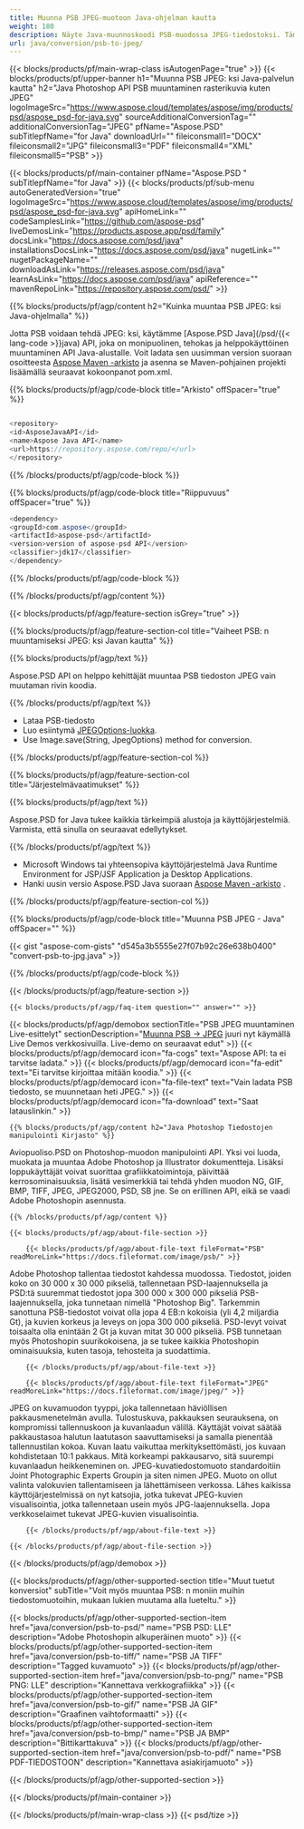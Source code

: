 ```yaml
---
title: Muunna PSB JPEG-muotoon Java-ohjelman kautta
weight: 180
description: Näyte Java-muunnoskoodi PSB-muodossa JPEG-tiedostoksi. Tämän esimerkkikoodin avulla voit muuntaa PSB|n JPEG-muotoon missä tahansa Web- tai Desktop-Java-pohjaisessa sovelluksessa.
url: java/conversion/psb-to-jpeg/
---
```


{{< blocks/products/pf/main-wrap-class isAutogenPage="true" >}}
{{< blocks/products/pf/upper-banner h1="Muunna PSB JPEG: ksi Java-palvelun kautta" h2="Java Photoshop API PSB muuntaminen rasterikuvia kuten JPEG" logoImageSrc="https://www.aspose.cloud/templates/aspose/img/products/psd/aspose_psd-for-java.svg" sourceAdditionalConversionTag="" additionalConversionTag="JPEG" pfName="Aspose.PSD" subTitlepfName="for Java" downloadUrl="" fileiconsmall1="DOCX" fileiconsmall2="JPG" fileiconsmall3="PDF" fileiconsmall4="XML" fileiconsmall5="PSB" >}}

{{< blocks/products/pf/main-container pfName="Aspose.PSD " subTitlepfName="for Java" >}}
{{< blocks/products/pf/sub-menu autoGeneratedVersion="true" logoImageSrc="https://www.aspose.cloud/templates/aspose/img/products/psd/aspose_psd-for-java.svg" apiHomeLink="" codeSamplesLink="https://github.com/aspose-psd" liveDemosLink="https://products.aspose.app/psd/family" docsLink="https://docs.aspose.com/psd/java" installationsDocsLink="https://docs.aspose.com/psd/java" nugetLink="" nugetPackageName="" downloadAsLink="https://releases.aspose.com/psd/java" learnAsLink="https://docs.aspose.com/psd/java" apiReference="" mavenRepoLink="https://repository.aspose.com/psd/" >}}

{{% blocks/products/pf/agp/content h2="Kuinka muuntaa PSB JPEG: ksi Java-ohjelmalla" %}}

 Jotta PSB voidaan tehdä JPEG: ksi, käytämme
 [Aspose.PSD Java](/psd/{{< lang-code >}}java) 
 API, joka on monipuolinen, tehokas ja helppokäyttöinen muuntaminen API Java-alustalle. Voit ladata sen uusimman version suoraan osoitteesta
 [Aspose Maven -arkisto](https://repository.aspose.com/psd/) 
 ja asenna se Maven-pohjainen projekti lisäämällä seuraavat kokoonpanot pom.xml.

{{% blocks/products/pf/agp/code-block title="Arkisto" offSpacer="true" %}}

```cs

<repository>
<id>AsposeJavaAPI</id>
<name>Aspose Java API</name>
<url>https://repository.aspose.com/repo/</url>
</repository>

```

{{% /blocks/products/pf/agp/code-block %}}

{{% blocks/products/pf/agp/code-block title="Riippuvuus" offSpacer="true" %}}

```cs
<dependency>
<groupId>com.aspose</groupId>
<artifactId>aspose-psd</artifactId>
<version>version of aspose-psd API</version>
<classifier>jdk17</classifier>
</dependency>

```

{{% /blocks/products/pf/agp/code-block %}}

{{% /blocks/products/pf/agp/content %}}

{{< blocks/products/pf/agp/feature-section isGrey="true" >}}

{{% blocks/products/pf/agp/feature-section-col title="Vaiheet PSB: n muuntamiseksi JPEG: ksi Javan kautta" %}}

{{% blocks/products/pf/agp/text %}}

 Aspose.PSD API on helppo kehittäjät muuntaa PSB tiedoston JPEG vain muutaman rivin koodia.

{{% /blocks/products/pf/agp/text %}}

- Lataa PSB-tiedosto
- Luo esiintymä [JPEGOptions-luokka](https://apireference.aspose.com/psd/java/com.aspose.psd.imageoptions/JpegOptions).
- Use Image.save(String, JpegOptions) method for conversion.

{{% /blocks/products/pf/agp/feature-section-col %}}

{{% blocks/products/pf/agp/feature-section-col title="Järjestelmävaatimukset" %}}

{{% blocks/products/pf/agp/text %}}

 Aspose.PSD for Java tukee kaikkia tärkeimpiä alustoja ja käyttöjärjestelmiä. Varmista, että sinulla on seuraavat edellytykset.

{{% /blocks/products/pf/agp/text %}}

- Microsoft Windows tai yhteensopiva käyttöjärjestelmä Java Runtime Environment for JSP/JSF Application ja Desktop Applications.
- Hanki uusin versio Aspose.PSD Java suoraan
 [Aspose Maven -arkisto](https://repository.aspose.com/psd/)  .

{{% /blocks/products/pf/agp/feature-section-col %}}

{{% blocks/products/pf/agp/code-block title="Muunna PSB JPEG - Java" offSpacer="" %}}

{{< gist "aspose-com-gists" "d545a3b5555e27f07b92c26e638b0400" "convert-psb-to-jpg.java" >}}

{{% /blocks/products/pf/agp/code-block %}}

{{< /blocks/products/pf/agp/feature-section >}}

    {{< blocks/products/pf/agp/faq-item question="" answer="" >}}
 

<!-- aboutfile Starts -->

{{< blocks/products/pf/agp/demobox sectionTitle="PSB JPEG muuntaminen Live-esittelyt" sectionDescription="[Muunna PSB → JPEG](https://products.aspose.app/psd/conversion/psb-to-jpeg) juuri nyt käymällä Live Demos verkkosivuilla. Live-demo on seuraavat edut" >}}
        {{< blocks/products/pf/agp/democard icon="fa-cogs" text="Aspose API: ta ei tarvitse ladata." >}}
        {{< blocks/products/pf/agp/democard icon="fa-edit" text="Ei tarvitse kirjoittaa mitään koodia." >}}
        {{< blocks/products/pf/agp/democard icon="fa-file-text" text="Vain ladata PSB tiedosto, se muunnetaan heti JPEG." >}}
        {{< blocks/products/pf/agp/democard icon="fa-download" text="Saat latauslinkin." >}}

    {{% blocks/products/pf/agp/content h2="Java Photoshop Tiedostojen manipulointi Kirjasto" %}}

 Aviopuoliso.PSD on Photoshop-muodon manipulointi API. Yksi voi luoda, muokata ja muuntaa Adobe Photoshop ja Illustrator dokumentteja. Lisäksi loppukäyttäjät voivat suorittaa grafiikkatoimintoja, päivittää kerrosominaisuuksia, lisätä vesimerkkiä tai tehdä yhden muodon NG, GIF, BMP, TIFF, JPEG, JPEG2000, PSD, SB jne. Se on erillinen API, eikä se vaadi Adobe Photoshopin asennusta. 



    {{% /blocks/products/pf/agp/content %}}

    {{< blocks/products/pf/agp/about-file-section >}}

        {{< blocks/products/pf/agp/about-file-text fileFormat="PSB" readMoreLink="https://docs.fileformat.com/image/psb/" >}}

Adobe Photoshop tallentaa tiedostot kahdessa muodossa. Tiedostot, joiden koko on 30 000 x 30 000 pikseliä, tallennetaan PSD-laajennuksella ja PSD:tä suuremmat tiedostot jopa 300 000 x 300 000 pikseliä PSB-laajennuksella, joka tunnetaan nimellä "Photoshop Big". Tarkemmin sanottuna PSB-tiedostot voivat olla jopa 4 EB:n kokoisia (yli 4,2 miljardia Gt), ja kuvien korkeus ja leveys on jopa 300 000 pikseliä. PSD-levyt voivat toisaalta olla enintään 2 Gt ja kuvan mitat 30 000 pikseliä. PSB tunnetaan myös Photoshopin suurikokoisena, ja se tukee kaikkia Photoshopin ominaisuuksia, kuten tasoja, tehosteita ja suodattimia.


        {{< /blocks/products/pf/agp/about-file-text >}}

        {{< blocks/products/pf/agp/about-file-text fileFormat="JPEG" readMoreLink="https://docs.fileformat.com/image/jpeg/" >}}

JPEG on kuvamuodon tyyppi, joka tallennetaan häviöllisen pakkausmenetelmän avulla. Tulostuskuva, pakkauksen seurauksena, on kompromissi tallennuskoon ja kuvanlaadun välillä. Käyttäjät voivat säätää pakkaustasoa halutun laatutason saavuttamiseksi ja samalla pienentää tallennustilan kokoa. Kuvan laatu vaikuttaa merkityksettömästi, jos kuvaan kohdistetaan 10:1 pakkaus. Mitä korkeampi pakkausarvo, sitä suurempi kuvanlaadun heikkeneminen on. JPEG-kuvatiedostomuoto standardoitiin Joint Photographic Experts Groupin ja siten nimen JPEG. Muoto on ollut valinta valokuvien tallentamiseen ja lähettämiseen verkossa. Lähes kaikissa käyttöjärjestelmissä on nyt katsojia, jotka tukevat JPEG-kuvien visualisointia, jotka tallennetaan usein myös JPG-laajennuksella. Jopa verkkoselaimet tukevat JPEG-kuvien visualisointia.


        {{< /blocks/products/pf/agp/about-file-text >}}

    {{< /blocks/products/pf/agp/about-file-section >}}

{{< /blocks/products/pf/agp/demobox >}}

<!-- aboutfile Ends -->

{{< blocks/products/pf/agp/other-supported-section title="Muut tuetut konversiot" subTitle="Voit myös muuntaa PSB: n moniin muihin tiedostomuotoihin, mukaan lukien muutama alla lueteltu." >}}

{{< blocks/products/pf/agp/other-supported-section-item href="java/conversion/psb-to-psd/" name="PSB PSD: LLE" description="Adobe Photoshopin alkuperäinen muoto" >}}
{{< blocks/products/pf/agp/other-supported-section-item href="java/conversion/psb-to-tiff/" name="PSB JA TIFF" description="Tagged kuvamuoto" >}}
{{< blocks/products/pf/agp/other-supported-section-item href="java/conversion/psb-to-png/" name="PSB PNG: LLE" description="Kannettava verkkografiikka" >}}
{{< blocks/products/pf/agp/other-supported-section-item href="java/conversion/psb-to-gif/" name="PSB JA GIF" description="Graafinen vaihtoformaatti" >}}
{{< blocks/products/pf/agp/other-supported-section-item href="java/conversion/psb-to-bmp/" name="PSB JA BMP" description="Bittikarttakuva" >}}
{{< blocks/products/pf/agp/other-supported-section-item href="java/conversion/psb-to-pdf/" name="PSB PDF-TIEDOSTOON" description="Kannettava asiakirjamuoto" >}}

{{< /blocks/products/pf/agp/other-supported-section >}}

{{< /blocks/products/pf/main-container >}}
    
{{< /blocks/products/pf/main-wrap-class >}}
{{< psd/tize >}}
